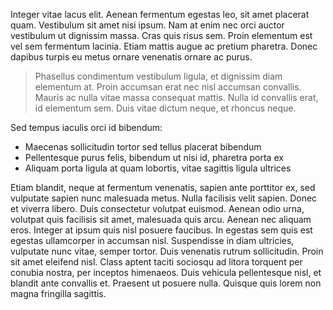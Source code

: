 Integer vitae lacus elit. Aenean fermentum egestas leo, sit amet placerat quam. Vestibulum sit amet nisi ipsum. Nam at enim nec orci auctor vestibulum ut dignissim massa. Cras quis risus sem. Proin elementum est vel sem fermentum lacinia. Etiam mattis augue ac pretium pharetra. Donec dapibus turpis eu metus ornare venenatis ornare ac purus.

> Phasellus condimentum vestibulum ligula, et dignissim diam elementum at. Proin accumsan erat nec nisl accumsan convallis. Mauris ac nulla vitae massa consequat mattis. Nulla id convallis erat, id elementum sem. Duis vitae dictum neque, et rhoncus neque.

Sed tempus iaculis orci id bibendum:

* Maecenas sollicitudin tortor sed tellus placerat bibendum
* Pellentesque purus felis, bibendum ut nisi id, pharetra porta ex
* Aliquam porta ligula at quam lobortis, vitae sagittis ligula ultrices

Etiam blandit, neque at fermentum venenatis, sapien ante porttitor ex, sed vulputate sapien nunc malesuada metus. Nulla facilisis velit sapien. Donec et viverra libero. Duis consectetur volutpat euismod. Aenean odio urna, volutpat quis facilisis sit amet, malesuada quis arcu. Aenean nec aliquam eros. Integer at ipsum quis nisl posuere faucibus. In egestas sem quis est egestas ullamcorper in accumsan nisl. Suspendisse in diam ultricies, vulputate nunc vitae, semper tortor. Duis venenatis rutrum sollicitudin. Proin sit amet eleifend nisl. Class aptent taciti sociosqu ad litora torquent per conubia nostra, per inceptos himenaeos. Duis vehicula pellentesque nisl, et blandit ante convallis et. Praesent ut posuere nulla. Quisque quis lorem non magna fringilla sagittis.